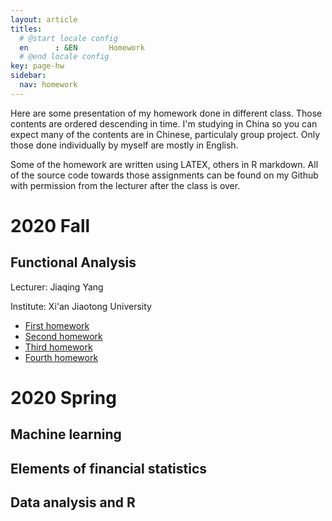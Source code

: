 ```yaml
---
layout: article
titles:
  # @start locale config
  en      : &EN       Homework
  # @end locale config
key: page-hw
sidebar: 
  nav: homework
---
```


Here are some presentation of my homework done in different class. Those contents are ordered descending in time. I'm studying in China so you can expect many of the contents are in Chinese, particulaly group project. Only those done individually by myself are mostly in English. 

Some of the homework are written using LATEX, others in R markdown. All of the source code towards those assignments can be found on my Github with permission from the lecturer after the class is over.

# 2020 Fall

## Functional Analysis

Lecturer: Jiaqing Yang

Institute: Xi'an Jiaotong University

- [First homework](https://martyrzsd.github.io/homework/2020/FA/1st_hw.pdf)
- [Second homework](https://martyrzsd.github.io/homework/2020/FA/2nd_hw.pdf)
- [Third homework](https://martyrzsd.github.io/homework/2020/FA/3th_hw.pdf)
- [Fourth homework](https://martyrzsd.github.io/homework/2020/FA/4th_hw.pdf)

# 2020 Spring

## Machine learning

## Elements of financial statistics

## Data analysis and R
